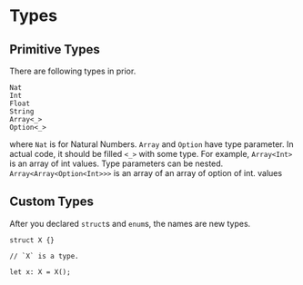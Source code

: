 # Types

## Primitive Types

There are following types in prior.

```rust,noplaypen
Nat
Int
Float
String
Array<_>
Option<_>
```

where `Nat` is for Natural Numbers.
`Array` and `Option` have type parameter.
In actual code, it should be filled `<_>` with some type.
For example, `Array<Int>` is an array of int values.
Type parameters can be nested.
`Array<Array<Option<Int>>>`
is an array of an array of option of int. values

## Custom Types

After you declared `struct`s and `enum`s, the names are new types.

```rust,noplaypen
struct X {}

// `X` is a type.

let x: X = X();
```
